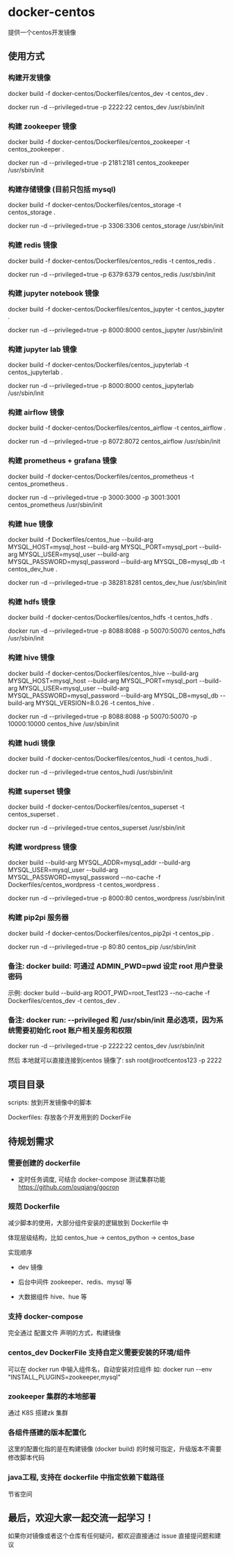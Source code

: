 # docker-centos
提供一个centos开发镜像

## 使用方式
### 构建开发镜像
docker build -f docker-centos/Dockerfiles/centos_dev -t centos_dev .

docker run -d --privileged=true -p 2222:22 centos_dev /usr/sbin/init

### 构建 zookeeper 镜像
docker build -f docker-centos/Dockerfiles/centos_zookeeper -t centos_zookeeper .

docker run -d --privileged=true -p 2181:2181 centos_zookeeper /usr/sbin/init

### 构建存储镜像 (目前只包括 mysql)
docker build -f docker-centos/Dockerfiles/centos_storage -t centos_storage .

docker run -d --privileged=true -p 3306:3306 centos_storage /usr/sbin/init

### 构建 redis 镜像
docker build -f docker-centos/Dockerfiles/centos_redis -t centos_redis .

docker run -d --privileged=true -p 6379:6379 centos_redis /usr/sbin/init

### 构建 jupyter notebook 镜像
docker build -f docker-centos/Dockerfiles/centos_jupyter -t centos_jupyter .

docker run -d --privileged=true -p 8000:8000 centos_jupyter /usr/sbin/init

### 构建 jupyter lab 镜像
docker build -f docker-centos/Dockerfiles/centos_jupyterlab -t centos_jupyterlab .

docker run -d --privileged=true -p 8000:8000 centos_jupyterlab /usr/sbin/init

### 构建 airflow 镜像
docker build -f docker-centos/Dockerfiles/centos_airflow -t centos_airflow .

docker run -d --privileged=true -p 8072:8072 centos_airflow /usr/sbin/init

### 构建 prometheus + grafana 镜像
docker build -f docker-centos/Dockerfiles/centos_prometheus -t centos_prometheus .

docker run -d --privileged=true -p 3000:3000 -p 3001:3001 centos_prometheus /usr/sbin/init

### 构建 hue 镜像
docker build -f Dockerfiles/centos_hue --build-arg MYSQL_HOST=mysql_host --build-arg MYSQL_PORT=mysql_port --build-arg MYSQL_USER=mysql_user --build-arg MYSQL_PASSWORD=mysql_password --build-arg MYSQL_DB=mysql_db -t centos_dev_hue .

docker run -d --privileged=true -p 38281:8281 centos_dev_hue /usr/sbin/init

### 构建 hdfs 镜像
docker build -f docker-centos/Dockerfiles/centos_hdfs -t centos_hdfs .

docker run -d --privileged=true -p 8088:8088 -p 50070:50070 centos_hdfs /usr/sbin/init

### 构建 hive 镜像
docker build -f docker-centos/Dockerfiles/centos_hive --build-arg MYSQL_HOST=mysql_host --build-arg MYSQL_PORT=mysql_port --build-arg MYSQL_USER=mysql_user --build-arg MYSQL_PASSWORD=mysql_password --build-arg MYSQL_DB=mysql_db --build-arg MYSQL_VERSION=8.0.26 -t centos_hive .

docker run -d --privileged=true -p 8088:8088 -p 50070:50070 -p 10000:10000 centos_hive /usr/sbin/init

### 构建 hudi 镜像
docker build -f docker-centos/Dockerfiles/centos_hudi -t centos_hudi .

docker run -d --privileged=true centos_hudi /usr/sbin/init

### 构建 superset 镜像
docker build -f docker-centos/Dockerfiles/centos_superset -t centos_superset .

docker run -d --privileged=true centos_superset /usr/sbin/init

### 构建 wordpress 镜像
docker build --build-arg MYSQL_ADDR=mysql_addr --build-arg MYSQL_USER=mysql_user --build-arg MYSQL_PASSWORD=mysql_password --no-cache -f Dockerfiles/centos_wordpress -t centos_wordpress .

docker run -d --privileged=true -p 8000:80 centos_wordpress /usr/sbin/init

### 构建 pip2pi 服务器
docker build -f docker-centos/Dockerfiles/centos_pip2pi -t centos_pip .

docker run -d --privileged=true -p 80:80 centos_pip /usr/sbin/init

### 备注: docker build: 可通过 ADMIN_PWD=pwd 设定 root 用户登录密码
示例: docker build --build-arg ROOT_PWD=root_Test123 --no-cache -f Dockerfiles/centos_dev -t centos_dev .

### 备注: docker run: --privileged 和 /usr/sbin/init 是必选项，因为系统需要初始化 root 账户相关服务和权限
docker run -d --privileged=true -p 2222:22 centos_dev /usr/sbin/init

然后 本地就可以直接连接到centos 镜像了:
ssh root@root!centos123 -p 2222

## 项目目录
scripts: 放到开发镜像中的脚本

Dockerfiles: 存放各个开发用到的 DockerFile

## 待规划需求
### 需要创建的 dockerfile
- 定时任务调度, 可结合 docker-compose 测试集群功能
https://github.com/ouqiang/gocron

### 规范 Dockerfile
减少脚本的使用，大部分组件安装的逻辑放到 Dockerfile 中

体现层级结构，比如 centos_hue -> centos_python -> centos_base

实现顺序
- dev 镜像

- 后台中间件
zookeeper、redis、mysql 等

- 大数据组件
hive、hue 等

### 支持 docker-compose
完全通过 配置文件 声明的方式，构建镜像

### centos_dev DockerFile 支持自定义需要安装的环境/组件
可以在 docker run 中输入组件名，自动安装对应组件
如: docker run --env "INSTALL_PLUGINS=zookeeper,mysql"

### zookeeper 集群的本地部署
通过 K8S 搭建zk 集群

### 各组件搭建的版本配置化
这里的配置化指的是在构建镜像 (docker build) 的时候可指定，升级版本不需要修改脚本代码

### java工程, 支持在 dockerfile 中指定依赖下载路径
节省空间

## 最后，欢迎大家一起交流一起学习！
如果你对镜像或者这个仓库有任何疑问，都欢迎直接通过 issue 直接提问题和建议